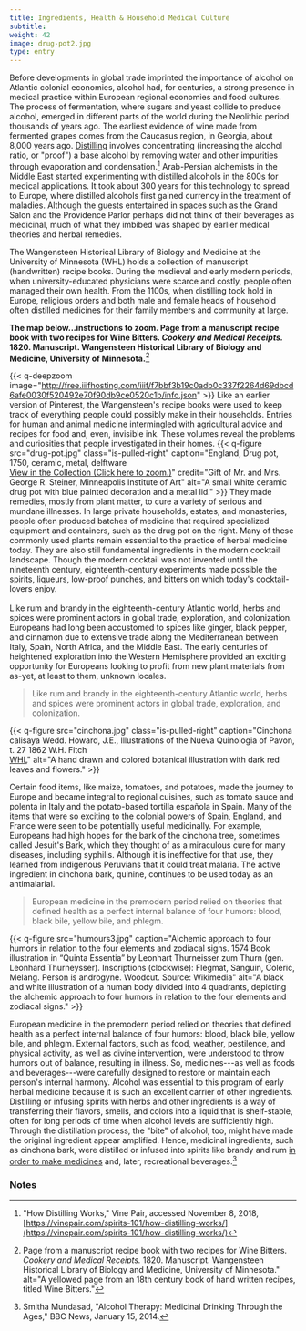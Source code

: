 ```yaml
---
title: Ingredients, Health & Household Medical Culture
subtitle:
weight: 42
image: drug-pot2.jpg
type: entry
---
```

Before developments in global trade imprinted the importance of alcohol on Atlantic colonial economies, alcohol had, for centuries, a strong presence in medical practice within European regional economies and food cultures. The process of fermentation, where sugars and yeast collide to produce alcohol, emerged in different parts of the world during the Neolithic period thousands of years ago. The earliest evidence of wine made from fermented grapes comes from the Caucasus region, in Georgia, about 8,000 years ago. [Distilling](https://vinepair.com/spirits-101/how-distilling-works/) involves concentrating (increasing the alcohol ratio, or "proof") a base alcohol by removing water and other impurities through evaporation and condensation.[^1] Arab-Persian alchemists in the Middle East started experimenting with distilled alcohols in the 800s for medical applications. It took about 300 years for this technology to spread to Europe, where distilled alcohols first gained currency in the treatment of maladies. Although the guests entertained in spaces such as the Grand Salon and the Providence Parlor perhaps did not think of their beverages as medicinal, much of what they imbibed was shaped by earlier medical theories and herbal remedies.
<br>

The Wangensteen Historical Library of Biology and Medicine at the University of Minnesota (WHL) holds a collection of manuscript (handwritten) recipe books. During the medieval and early modern periods, when university-educated physicians were scarce and costly, people often managed their own health. From the 1100s, when distilling took hold in Europe, religious orders and both male and female heads of household often distilled medicines for their family members and community at large.

**The map below...instructions to zoom. Page from a manuscript recipe book with two recipes for Wine Bitters. *Cookery and Medical Receipts.* 1820. Manuscript. Wangensteen Historical Library of Biology and Medicine, University of Minnesota.**[^2]

{{< q-deepzoom image="http://free.iiifhosting.com/iiif/f7bbf3b19c0adb0c337f2264d69dbcd6afe0030f520492e70f90db9ce0520c1b/info.json" >}}
Like an earlier version of Pinterest, the Wangensteen's recipe books were used to keep track of everything people could possibly make in their households. Entries for human and animal medicine intermingled with agricultural advice and recipes for food and, even, invisible ink. These volumes reveal the problems and curiosities that people investigated in their homes.  {{< q-figure src="drug-pot.jpg" class="is-pulled-right" caption="England, Drug pot, 1750, ceramic, metal, delftware<br>[View in the Collection (Click here to zoom.)](https://collections.artsmia.org/art/8962/drug-pot-england)" credit="Gift of Mr. and Mrs. George R. Steiner, Minneapolis Institute of Art" alt="A small white ceramic drug pot with blue painted decoration and a metal lid."  >}} They made remedies, mostly from plant matter, to cure a variety of serious and mundane illnesses. In large private households, estates, and monasteries, people often produced batches of medicine that required specialized equipment and containers, such as the drug pot on the right. Many of these commonly used plants remain essential to the practice of herbal medicine today. They are also still fundamental ingredients in the modern cocktail landscape. Though the modern cocktail was not invented until the nineteenth century, eighteenth-century experiments made possible the spirits, liqueurs, low-proof punches, and bitters on which today's cocktail-lovers enjoy.
<br>
<br>
Like rum and brandy in the eighteenth-century Atlantic world, herbs and spices were prominent actors in global trade, exploration, and colonization. Europeans had long been accustomed to spices like ginger, black pepper, and cinnamon due to extensive trade along the Mediterranean between Italy, Spain, North Africa, and the Middle East. The early centuries of heightened exploration into the Western Hemisphere provided an exciting opportunity for Europeans looking to profit from new plant materials from as-yet, at least to them, unknown locales.

>Like rum and brandy in the eighteenth-century Atlantic world, herbs and spices were prominent actors in global trade, exploration, and colonization.

 {{< q-figure src="cinchona.jpg" class="is-pulled-right" caption="Cinchona calisaya Wedd. Howard, J.E., Illustrations of the Nueva Quinologia of Pavon, t. 27 1862 W.H. Fitch<br> [WHL](https://primo.lib.umn.edu/primo-explore/fulldisplay?docid=UMN_ALMA21522709320001701&context=L&vid=TWINCITIES&search_scope=wangensteen&tab=default_tab&lang=en_US)" alt="A hand drawn and colored botanical illustration with dark red leaves and flowers."  >}}

Certain food items, like maize, tomatoes, and potatoes, made the journey to Europe and became integral to regional cuisines, such as tomato sauce and polenta in Italy and the potato-based tortilla española in Spain. Many of the items that were so exciting to the colonial powers of Spain, England, and France were seen to be potentially useful medicinally. For example, Europeans had high hopes for the bark of the cinchona tree, sometimes called Jesuit's Bark, which they thought of as a miraculous cure for many diseases, including syphilis. Although it is ineffective for that use, they learned from indigenous Peruvians that it could treat malaria. The active ingredient in cinchona bark, quinine, continues to be used today as an antimalarial.

>European medicine in the premodern period relied on theories that defined health as a perfect internal balance of four humors: blood, black bile, yellow bile, and phlegm.

{{< q-figure src="humours3.jpg"  caption="Alchemic approach to four humors in relation to the four elements and zodiacal signs. 1574 Book illustration in “Quinta Essentia” by Leonhart Thurneisser zum Thurn (gen. Leonhard Thurneysser).  Inscriptions (clockwise): Flegmat, Sanguin, Coleric, Melang. Person is androgyne. Woodcut. Source: Wikimedia" alt="A black and white illustration of a human body divided into 4 quadrants, depicting the alchemic approach to four humors in relation to the four elements and zodiacal signs."  >}}

European medicine in the premodern period relied on theories that defined health as a perfect internal balance of four humors: blood, black bile, yellow bile, and phlegm. External factors, such as food, weather, pestilence, and physical activity, as well as divine intervention, were understood to throw humors out of balance, resulting in illness. So, medicines---as well as foods and beverages---were carefully designed to restore or maintain each person's internal harmony. Alcohol was essential to this program of early herbal medicine because it is such an excellent carrier of other ingredients. Distilling or infusing spirits with herbs and other ingredients is a way of transferring their flavors, smells, and colors into a liquid that is shelf-stable, often for long periods of time when alcohol levels are sufficiently high. Through the distillation process, the "bite" of alcohol, too, might have made the original ingredient appear amplified. Hence, medicinal ingredients, such as cinchona bark, were distilled or infused into spirits like brandy and rum [in order to make medicines](https://www.bbc.com/news/health-25712005) and, later, recreational beverages.[^3]

### Notes ###

[^1]: "How Distilling Works," Vine Pair, accessed November 8, 2018, [https://vinepair.com/spirits-101/how-distilling-works/](https://vinepair.com/spirits-101/how-distilling-works/)

[^2]: Page from a manuscript recipe book with two recipes for Wine Bitters. *Cookery and Medical Receipts.* 1820. Manuscript. Wangensteen Historical Library of Biology and Medicine, University of Minnesota." alt="A yellowed page from an 18th century book of hand written recipes, titled Wine Bitters."

[^3]: Smitha Mundasad, "Alcohol Therapy: Medicinal Drinking Through the Ages," BBC News, January 15, 2014.
